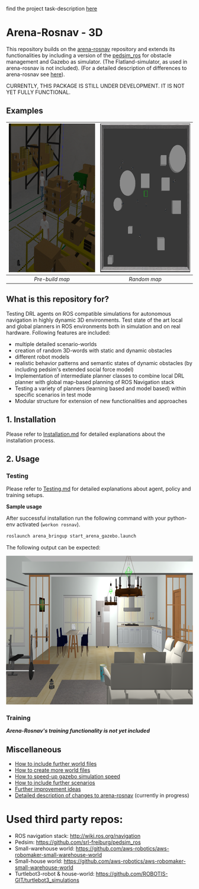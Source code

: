 find the project task-description [here](docs/project_tasks.md)
# Arena-Rosnav - 3D
This repository builds on the [arena-rosnav](https://github.com/ignc-research/arena-rosnav) repository and extends its functionalities by including a version of the [pedsim_ros](https://github.com/eliastreis/pedsim_ros) for obstacle management and Gazebo as simulator. (The Flatland-simulator, as used in arena-rosnav is not included). (For a detailed description of differences to arena-rosnav see [here](docs/project_report.md)).

CURRENTLY, THIS PACKAGE IS STILL UNDER DEVELOPMENT. IT IS NOT YET FULLY FUNCTIONAL.

## Examples
| <img width="400" height="400" src="/img/small_warehouse.png"> | <img width="400" height="400" src="/img/outside.png"> |
|:--:| :--:| 
| *Pre-build map* | *Random map* |


## What is this repository for?
Testing DRL agents on ROS compatible simulations for autonomous navigation in highly dynamic 3D environments. Test state of the art local and global planners in ROS environments both in simulation and on real hardware. Following features are included:

* multiple detailed scenario-worlds 
* creation of random 3D-words with static and dynamic obstacles
* different robot models
* realistic behavior patterns and semantic states of dynamic obstacles (by including pedsim's extended social force model)
* Implementation of intermediate planner classes to combine local DRL planner with global map-based planning of ROS Navigation stack
* Testing a variety of planners (learning based and model based) within specific scenarios in test mode
* Modular structure for extension of new functionalities and approaches


## 1. Installation
Please refer to [Installation.md](docs/Installation.md) for detailed explanations about the installation process.

## 2. Usage

### Testing

Please refer to [Testing.md](docs/Testing.md) for detailed explanations about agent, policy and training setups.

**Sample usage**

After successful installation run the following command with your python-env activated (`workon rosnav`).
```bash
roslaunch arena_bringup start_arena_gazebo.launch
```
The following output can be expected:

<img width="1000" height="400" src="/img/aws_house.png">


### Training
***Arena-Rosnav's training functionality is not yet included***

## Miscellaneous

- [How to include further world files](docs/Miscellaneous.md#How-to-include-further-world-files)
- [How to create more world files](docs/Miscellaneous.md#How-to-create-more-world-files)
- [How to speed-up gazebo simulation speed](docs/Miscellaneous.md#How-to-speed-up-gazebo-simulation-speed)
- [How to include further scenarios](docs/Miscellaneous.md#How-to-include-further-scenarios)
- [Further improvement ideas](docs/project_report.md#Open-topics)
- [Detailed description of changes to arena-rosnav](docs/project_report.md) (currently in progress)


# Used third party repos:

* ROS navigation stack: http://wiki.ros.org/navigation
* Pedsim: https://github.com/srl-freiburg/pedsim_ros
* Small-warehouse world: https://github.com/aws-robotics/aws-robomaker-small-warehouse-world
* Small-house world: https://github.com/aws-robotics/aws-robomaker-small-warehouse-world
* Turtlebot3-robot & house-world: https://github.com/ROBOTIS-GIT/turtlebot3_simulations

